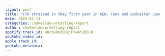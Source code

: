 ```yaml
---
layout: post
title: "FTR stressed in they first year in AEW, Fans and podcaster upset about Samoa Joe winning the TNT title, Baron Corbin career in WWE buried?"
date: 2023-02-13
categories: chokeslam-wrestling-report
author: chokeslam-wrestling-report
spotify_track_id: 4OczwkK3UQZjP6w4Y2BOJO
youtube_video_id: 
apple_track_id: 
youtube_metadata: 
---
```

